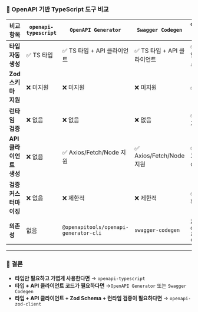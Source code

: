 ### **📌 OpenAPI 기반 TypeScript 도구 비교**

|**비교 항목**|`openapi-typescript`|`OpenAPI Generator`|`Swagger Codegen`|`openapi-zod-client`|
|---|---|---|---|---|
|**타입 자동 생성**|✅ TS 타입|✅ TS 타입 + API 클라이언트|✅ TS 타입 + API 클라이언트|✅ TS 타입 + Zod 스키마|
|**Zod 스키마 지원**|❌ 미지원|❌ 미지원|❌ 미지원|✅ 내장|
|**런타임 검증**|❌ 없음|❌ 없음|❌ 없음|✅ Zod 기반 검증|
|**API 클라이언트 생성**|❌ 없음|✅ Axios/Fetch/Node 지원|✅ Axios/Fetch/Node 지원|✅ Fetch 기반 클라이언트|
|**검증 커스터마이징**|❌ 없음|❌ 제한적|❌ 제한적|✅ Zod 확장 가능|
|**의존성**|없음|`@openapitools/openapi-generator-cli`|`swagger-codegen`|`Zod`, `openapi-zod-client`|

---

### 🎯 **결론**

- **타입만 필요하고 가볍게 사용한다면** → `openapi-typescript`
- **타입 + API 클라이언트 코드가 필요하다면** →`OpenAPI Generator` 또는 `Swagger Codegen`
- **타입 + API 클라이언트 + Zod Schema + 런타임 검증이 필요하다면** → `openapi-zod-client`